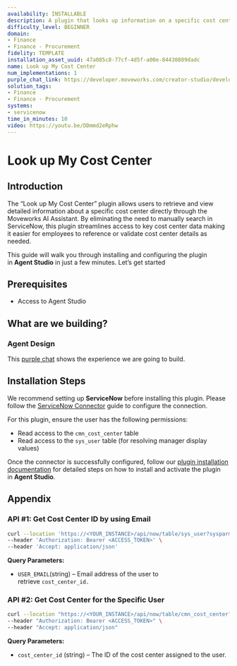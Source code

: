 ```yaml
---
availability: INSTALLABLE
description: A plugin that looks up information on a specific cost center.
difficulty_level: BEGINNER
domain:
- Finance
- Finance - Procurement
fidelity: TEMPLATE
installation_asset_uuid: 47a085c8-77cf-4d5f-a00e-84430889dadc
name: Look up My Cost Center
num_implementations: 1
purple_chat_link: https://developer.moveworks.com/creator-studio/developer-tools/purple-chat/?conversation=%7B%22startTimestamp%22%3A%2211%3A43+AM%22%2C%22messages%22%3A%5B%7B%22role%22%3A%22user%22%2C%22parts%22%3A%5B%7B%22richText%22%3A%22What+are+the+details+of+my+cost+center%3F%22%7D%5D%7D%2C%7B%22role%22%3A%22assistant%22%2C%22parts%22%3A%5B%7B%22reasoningSteps%22%3A%5B%7B%22status%22%3A%22success%22%2C%22richText%22%3A%22%3Cp%3E%E2%9C%85+Working+on+%3Cb%3EMy+Cost+Center%3C%2Fb%3E%3Cbr%3E%E2%8F%B3+Calling+Plugin+%3Cb%3ELookup+My+Cost+Center%3C%2Fb%3E%3C%2Fp%3E%22%7D%5D%7D%2C%7B%22richText%22%3A%22Your+cost+center+details+are+as+follows%3A%3Cbr%3E%3Cb%3EID%3A%3C%2Fb%3E+CC-1001%3Cbr%3E%3Cb%3EName%3A%3C%2Fb%3E+Marketing%3Cbr%3E%3Cb%3EManager%3A%3C%2Fb%3E+Jane+Doe%3Cbr%3E%3Cb%3EBudget%3A%3C%2Fb%3E+%24250%2C000%3Cbr%3E%3Cb%3ESpent%3A%3C%2Fb%3E+%24150%2C000%3Cbr%3E%3Cb%3ERemaining%3A%3C%2Fb%3E+%24100%2C000%22%7D%5D%7D%5D%7D
solution_tags:
- Finance
- Finance - Procurement
systems:
- servicenow
time_in_minutes: 10
video: https://youtu.be/DDmmd2eRphw
---
```


# Look up My Cost Center

## Introduction

The “Look up My Cost Center” plugin allows users to retrieve and view detailed information about a specific cost center directly through the Moveworks AI Assistant. By eliminating the need to manually search in ServiceNow, this plugin streamlines access to key cost center data making it easier for employees to reference or validate cost center details as needed.

This guide will walk you through installing and configuring the plugin in **Agent Studio** in just a few minutes. Let’s get started

## Prerequisites

- Access to Agent Studio

## **What are we building?**

### **Agent Design**

This [purple chat](https://developer.moveworks.com/creator-studio/developer-tools/purple-chat?conversation=%7B%22startTimestamp%22%3A%2211%3A43+AM%22%2C%22messages%22%3A%5B%7B%22role%22%3A%22user%22%2C%22parts%22%3A%5B%7B%22richText%22%3A%22What+are+the+details+of+my+cost+center%3F%22%7D%5D%7D%2C%7B%22role%22%3A%22assistant%22%2C%22parts%22%3A%5B%7B%22reasoningSteps%22%3A%5B%7B%22status%22%3A%22success%22%2C%22richText%22%3A%22%3Cp%3E%E2%9C%85+Working+on+%3Cb%3EMy+Cost+Center%3C%2Fb%3E%3Cbr%3E%E2%8F%B3+Calling+Plugin+%3Cb%3ELookup+My+Cost+Center%3C%2Fb%3E%3C%2Fp%3E%22%7D%5D%7D%2C%7B%22richText%22%3A%22Your+cost+center+details+are+as+follows%3A%3Cbr%3E%3Cb%3EID%3A%3C%2Fb%3E+CC-1001%3Cbr%3E%3Cb%3EName%3A%3C%2Fb%3E+Marketing%3Cbr%3E%3Cb%3EManager%3A%3C%2Fb%3E+Jane+Doe%3Cbr%3E%3Cb%3EBudget%3A%3C%2Fb%3E+%24250%2C000%3Cbr%3E%3Cb%3ESpent%3A%3C%2Fb%3E+%24150%2C000%3Cbr%3E%3Cb%3ERemaining%3A%3C%2Fb%3E+%24100%2C000%22%7D%5D%7D%5D%7D) shows the experience we are going to build.

## Installation Steps

We recommend setting up **ServiceNow** before installing this plugin. Please follow the [ServiceNow Connector](https://developer.moveworks.com/marketplace/package/?id=servicenow&hist=home%2Cbrws#how-to-implement) guide to configure the connection.

For this plugin, ensure the user has the following permissions:

- Read access to the `cmn_cost_center` table
- Read access to the `sys_user` table (for resolving manager display values)

Once the connector is successfully configured, follow our [plugin installation documentation](https://help.moveworks.com/docs/ai-agent-marketplace-installation) for detailed steps on how to install and activate the plugin in **Agent Studio**.

## **Appendix**

### **API #1: Get Cost Center ID by using Email**

```bash
curl --location 'https://<YOUR_INSTANCE>/api/now/table/sys_user?sysparm_query=email=<USER_EMAIL>' \
--header 'Authorization: Bearer <ACCESS_TOKEN>' \
--header 'Accept: application/json'
```

**Query Parameters:**

- `USER_EMAIL`(string) – Email address of the user to retrieve `cost_center_id.`

### **API #2: Get Cost Center for the Specific User**

```bash
curl --location "https://<YOUR_INSTANCE>/api/now/table/cmn_cost_center?sysparm_query=id=<COST_CENTER_ID>&sysparm_display_value=true" \
--header "Authorization: Bearer <ACCESS_TOKEN>" \
--header "Accept: application/json"
```

**Query Parameters:**

- `cost_center_id` (string) –  The ID of the cost center assigned to the user.
